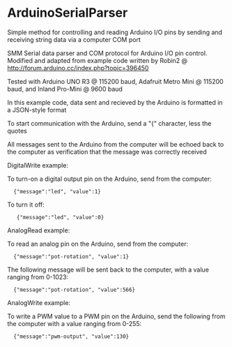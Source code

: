 # ArduinoSerialParser
Simple method for controlling and reading Arduino I/O pins by sending and receiving string data via a computer COM port

SMM Serial data parser and COM protocol for Arduino I/O pin control.  Modified and adapted from example code written by Robin2 @ http://forum.arduino.cc/index.php?topic=396450

Tested with Arduino UNO R3 @ 115200 baud, Adafruit Metro Mini @ 115200 baud, and Inland Pro-Mini @ 9600 baud

In this example code, data sent and recieved by the Arduino is formatted in a JSON-style format  
   
To start communication with the Arduino, send a "{" character, less the quotes

All messages sent to the Arduino from the computer will be echoed back to the computer as verification that the
message was correctly received
 

DigitalWrite example: 
  
   To turn-on a digital output pin on the Arduino, send from the computer:
   
      {"message":"led", "value":1}
    
   To turn it off:
      
       {"message":"led", "value":0}
  

AnalogRead example:
  
   To read an analog pin on the Arduino, send from the computer:
   
      {"message":"pot-rotation", "value":1}
    
The following message will be sent back to the computer, with a value ranging from 0-1023:
      
      {"message":"pot-rotation", "value":566}
  

AnalogWrite example:
    
   To write a PWM value to a PWM pin on the Arduino, send the following from the computer with a
   value ranging from 0-255:
   
      {"message":"pwm-output", "value":130}  
